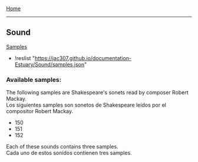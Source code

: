 [Home](../README.md) 

-------------------------------------------------------------------------------  
  
## Sound

  [Samples](samples.json)
  
  + !reslist "https://jac307.github.io/documentation-Estuary/Sound/samples.json"
  
  
### Available samples:
  
The following samples are Shakespeare's sonets read by composer Robert Mackay.  
Los siguientes samples son sonetos de Shakespeare leídos por el compositor Robert Mackay.  

+ 150
+ 151
+ 152
  
Each of these sounds contains three samples.  
Cada uno de estos sonidos contienen tres samples.  
  
  
